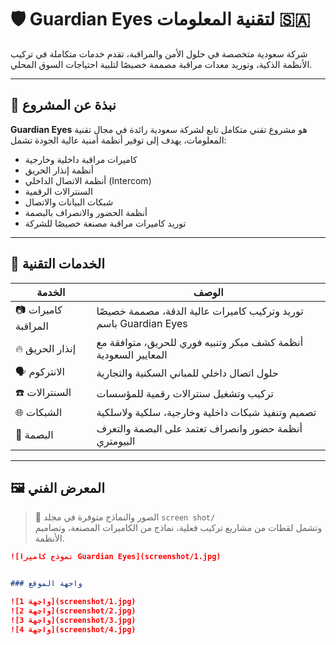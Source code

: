 # 🛡️ Guardian Eyes لتقنية المعلومات 🇸🇦

شركة سعودية متخصصة في حلول الأمن والمراقبة، تقدم خدمات متكاملة في تركيب الأنظمة الذكية، وتوريد معدات مراقبة مصممة خصيصًا لتلبية احتياجات السوق المحلي.

---

## 🎯 نبذة عن المشروع

**Guardian Eyes** هو مشروع تقني متكامل تابع لشركة سعودية رائدة في مجال تقنية المعلومات، يهدف إلى توفير أنظمة أمنية عالية الجودة تشمل:

- كاميرات مراقبة داخلية وخارجية
- أنظمة إنذار الحريق
- أنظمة الاتصال الداخلي (Intercom)
- السنترالات الرقمية
- شبكات البيانات والاتصال
- أنظمة الحضور والانصراف بالبصمة
- توريد كاميرات مراقبة مصنعة خصيصًا للشركة

---

## 🧰 الخدمات التقنية

| الخدمة              | الوصف                                                             |
|---------------------|--------------------------------------------------------------------|
| 📷 كاميرات المراقبة | توريد وتركيب كاميرات عالية الدقة، مصممة خصيصًا باسم Guardian Eyes |
| 🔥 إنذار الحريق     | أنظمة كشف مبكر وتنبيه فوري للحريق، متوافقة مع المعايير السعودية |
| 🗣️ الانتركوم        | حلول اتصال داخلي للمباني السكنية والتجارية                        |
| ☎️ السنترالات       | تركيب وتشغيل سنترالات رقمية للمؤسسات                              |
| 🌐 الشبكات          | تصميم وتنفيذ شبكات داخلية وخارجية، سلكية ولاسلكية                |
| 🧬 البصمة           | أنظمة حضور وانصراف تعتمد على البصمة والتعرف البيومتري            |

---

## 🖼️ المعرض الفني

> 📂 الصور والنماذج متوفرة في مجلد `screen shot/`  
> وتشمل لقطات من مشاريع تركيب فعلية، نماذج من الكاميرات المصنعة، وتصاميم الأنظمة.

```markdown
![نموذج كاميرا Guardian Eyes](screenshot/1.jpg)


### واجهة الموقع

![واجهة 1](screenshot/1.jpg)
![واجهة 2](screenshot/2.jpg)
![واجهة 3](screenshot/3.jpg)
![واجهة 4](screenshot/4.jpg)

